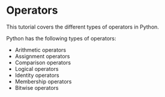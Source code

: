 # Operators

This tutorial covers the different types of operators in Python.

Python has the following types of operators:

*   Arithmetic operators
*   Assignment operators
*   Comparison operators
*   Logical operators
*   Identity operators
*   Membership operators
*   Bitwise operators
